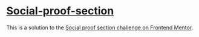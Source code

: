# [Social-proof-section](https://nkinold.github.io/Social-proof-section)

This is a solution to the [Social proof section challenge on Frontend Mentor](https://www.frontendmentor.io/challenges/social-proof-section-6e0qTv_bA).

